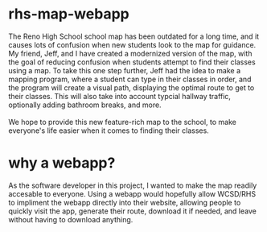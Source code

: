 # rhs-map-webapp
The Reno High School school map has been outdated for a long time, and it causes lots of confusion when new students look to the map for guidance. My friend, Jeff, and I have created a modernized version of the map, with the goal of reducing confusion when students attempt to find their classes using a map. To take this one step further, Jeff had the idea to make a mapping program, where a student can type in their classes in order, and the program will create a visual path, displaying the optimal route to get to their classes. This will also take into account typcial hallway traffic, optionally adding bathroom breaks, and more.
<br /> <br />
We hope to provide this new feature-rich map to the school, to make everyone's life easier when it comes to finding their classes.
<br/>
# why a webapp?
As the software developer in this project, I wanted to make the map readily accesable to everyone. Using a webapp would hopefully allow WCSD/RHS to impliment the webapp directly into their website, allowing people to quickly visit the app, generate their route, download it if needed, and leave without having to download anything. 
